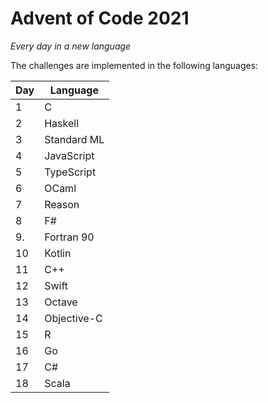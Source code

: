 # Advent of Code 2021

*Every day in a new language*

The challenges are implemented in the following languages:

| Day | Language    |
|-----|-------------|
| 1   | C           |
| 2   | Haskell     |
| 3   | Standard ML |
| 4   | JavaScript  |
| 5   | TypeScript  |
| 6   | OCaml       |
| 7   | Reason      |
| 8   | F#          |
| 9.  | Fortran 90  |
| 10  | Kotlin      |
| 11  | C++         |
| 12  | Swift       |
| 13  | Octave      |
| 14  | Objective-C |
| 15  | R           |
| 16  | Go          |
| 17  | C#          |
| 18  | Scala       |